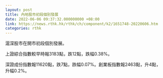 ```yaml
---
layout: post
title: 內地股市初段個別發展
date: 2022-06-06 09:37:32.000000000 +08:00
link: https://news.rthk.hk/rthk/ch/component/k2/1651748-20220606.htm
categories: rthk
---
```


滬深股市在開市初段個別發展。

上證綜合指數較早時報3183點，跌12點，跌幅0.38%。

深證成份指數報11620點，跌7點，跌幅0.07%。創業板指數報2463點，升4點，升幅0.2%。
